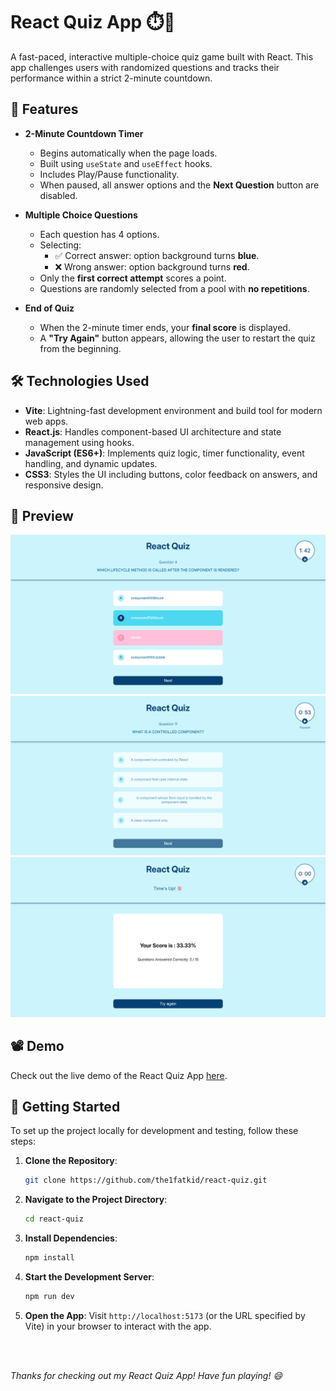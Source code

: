 # React Quiz App ⏱️📝
A fast-paced, interactive multiple-choice quiz game built with React. This app challenges users with randomized questions and tracks their performance within a strict 2-minute countdown.

## 🤖 Features

- **2-Minute Countdown Timer**
  - Begins automatically when the page loads.
  - Built using `useState` and `useEffect` hooks.
  - Includes Play/Pause functionality.
  - When paused, all answer options and the **Next Question** button are disabled.

- **Multiple Choice Questions**
  - Each question has 4 options.
  - Selecting:
    - ✅ Correct answer: option background turns **blue**.
    - ❌ Wrong answer: option background turns **red**.
  - Only the **first correct attempt** scores a point.
  - Questions are randomly selected from a pool with **no repetitions**.

- **End of Quiz**
  - When the 2-minute timer ends, your **final score** is displayed.
  - A **"Try Again"** button appears, allowing the user to restart the quiz from the beginning.


## 🛠️ Technologies Used

- **Vite**: Lightning-fast development environment and build tool for modern web apps.
- **React.js**: Handles component-based UI architecture and state management using hooks.
- **JavaScript (ES6+)**: Implements quiz logic, timer functionality, event handling, and dynamic updates.
- **CSS3**: Styles the UI including buttons, color feedback on answers, and responsive design.

## 📸 Preview

![React Quiz App Screenshot1](public/react-quiz-ss1.png)
![React Quiz App Screenshot2](public/react-quiz-ss2.png)
![React Quiz App Screenshot3](public/react-quiz-ss3.png)

## 📽️ Demo
Check out the live demo of the React Quiz App [here](https://the1fatkid.github.io/react-quiz/).

## 🚀 Getting Started
To set up the project locally for development and testing, follow these steps:

1. **Clone the Repository**:
    ```bash
    git clone https://github.com/the1fatkid/react-quiz.git
    ```

2. **Navigate to the Project Directory**:
    ```bash
    cd react-quiz
    ```

3. **Install Dependencies**:
    ```bash
    npm install
    ```

4. **Start the Development Server**:
    ```bash
    npm run dev
    ```

5. **Open the App**:
   Visit `http://localhost:5173` (or the URL specified by Vite) in your browser to interact with the app.

<br><br>

*Thanks for checking out my React Quiz App! Have fun playing! 😄*   


